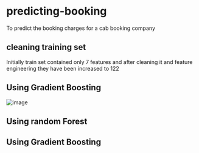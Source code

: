 # predicting-booking
To predict the booking charges for a cab booking company
## cleaning training set
Initially train set contained only 7 features and after cleaning it and feature engineering they have been increased to 122
## Using Gradient Boosting
![image](https://user-images.githubusercontent.com/52886443/66635343-a441c280-ec2c-11e9-9be6-3b3883e23042.png)
## Using random Forest

## Using Gradient Boosting
